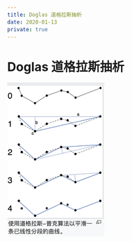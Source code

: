 ```yaml
---
title: Doglas 道格拉斯抽析
date: 2020-01-13
private: true
---
```

# Doglas 道格拉斯抽析
![](/img/math/geo/douglas.png)